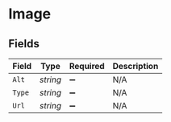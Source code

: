 # Image


## Fields

| Field              | Type               | Required           | Description        |
| ------------------ | ------------------ | ------------------ | ------------------ |
| `Alt`              | *string*           | :heavy_minus_sign: | N/A                |
| `Type`             | *string*           | :heavy_minus_sign: | N/A                |
| `Url`              | *string*           | :heavy_minus_sign: | N/A                |